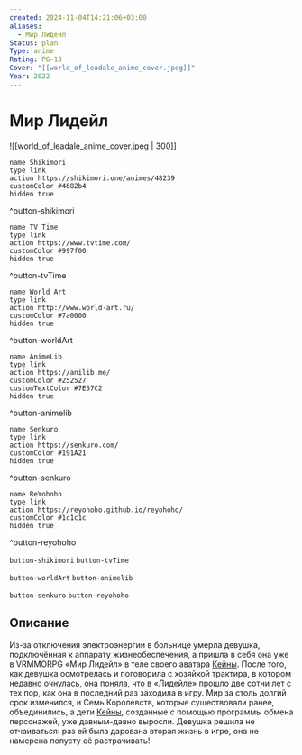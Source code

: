 ```yaml
---
created: 2024-11-04T14:21:06+03:00
aliases:
  - Мир Лидейл
Status: plan
Type: anime
Rating: PG-13
Cover: "[[world_of_leadale_anime_cover.jpeg]]"
Year: 2022
---
```


# Мир Лидейл

![[world_of_leadale_anime_cover.jpeg | 300]]

```button
name Shikimori
type link
action https://shikimori.one/animes/48239
customColor #4682b4
hidden true
```
^button-shikimori

```button
name TV Time
type link
action https://www.tvtime.com/
customColor #997f00
hidden true
```
^button-tvTime

```button
name World Art
type link
action http://www.world-art.ru/
customColor #7a0000
hidden true
```
^button-worldArt

```button
name AnimeLib
type link
action https://anilib.me/
customColor #252527
customTextColor #7E57C2
hidden true
```
^button-animelib

```button
name Senkuro
type link
action https://senkuro.com/
customColor #191A21
hidden true
```
^button-senkuro

```button
name ReYohoho
type link
action https://reyohoho.github.io/reyohoho/
customColor #1c1c1c
hidden true
```
^button-reyohoho

`button-shikimori` `button-tvTime`

`button-worldArt` `button-animelib`

`button-senkuro` `button-reyohoho`

## Описание

Из-за отключения электроэнергии в больнице умерла девушка, подключённая к аппарату жизнеобеспечения, а пришла в себя она уже в VRMMORPG «Мир Лидейл» в теле своего аватара [Кейны](https://shikimori.one/characters/193229-cayna). После того, как девушка осмотрелась и поговорила с хозяйкой трактира, в котором недавно очнулась, она поняла, что в «Лидейле» прошло две сотни лет с тех пор, как она в последний раз заходила в игру. Мир за столь долгий срок изменился, и Семь Королевств, которые существовали ранее, объединились, а дети [Кейны](https://shikimori.one/characters/193229-cayna), созданные с помощью программы обмена персонажей, уже давным-давно выросли. Девушка решила не отчаиваться: раз ей была дарована вторая жизнь в игре, она не намерена попусту её растрачивать!
